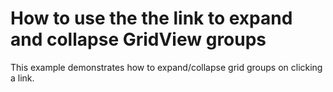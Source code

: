 # How to use the the link to expand and collapse GridView groups


<p>This example demonstrates how to expand/collapse grid groups on clicking a link. </p>

<br/>



